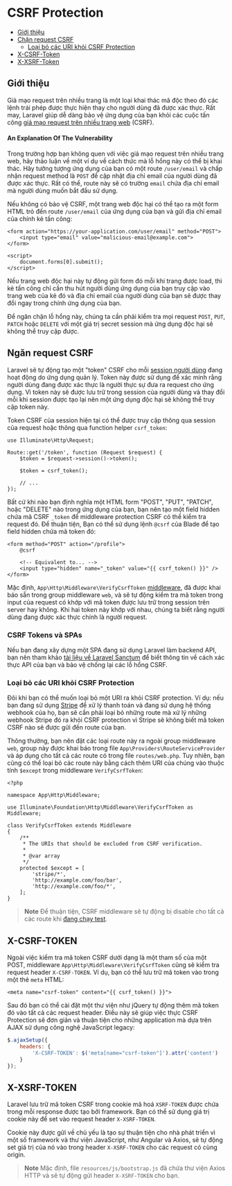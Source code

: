 # CSRF Protection

- [Giới thiệu](#csrf-introduction)
- [Chặn request CSRF](#preventing-csrf-requests)
    - [Loại bỏ các URI khỏi CSRF Protection](#csrf-excluding-uris)
- [X-CSRF-Token](#csrf-x-csrf-token)
- [X-XSRF-Token](#csrf-x-xsrf-token)

<a name="csrf-introduction"></a>
## Giới thiệu

Giả mạo request trên nhiều trang là một loại khai thác mã độc theo đó các lệnh trái phép được thực hiện thay cho người dùng đã được xác thực. Rất may, Laravel giúp dễ dàng bảo vệ ứng dụng của bạn khỏi các cuộc tấn công [giả mạo request trên nhiều trang web](https://en.wikipedia.org/wiki/Cross-site_request_forgery) (CSRF).

<a name="csrf-explanation"></a>
#### An Explanation Of The Vulnerability

Trong trường hợp bạn không quen với việc giả mạo request trên nhiều trang web, hãy thảo luận về một ví dụ về cách thức mà lỗ hổng này có thể bị khai thác. Hãy tưởng tượng ứng dụng của bạn có một route `/user/email` và chấp nhận request method là `POST` để cập nhật địa chỉ email của người dùng đã được xác thực. Rất có thể, route này sẽ có trường `email` chứa địa chỉ email mà người dùng muốn bắt đầu sử dụng.

Nếu không có bảo vệ CSRF, một trang web độc hại có thể tạo ra một form HTML trỏ đến route `/user/email` của ứng dụng của bạn và gửi địa chỉ email của chính kẻ tấn công:

```blade
<form action="https://your-application.com/user/email" method="POST">
    <input type="email" value="malicious-email@example.com">
</form>

<script>
    document.forms[0].submit();
</script>
```

 Nếu trang web độc hại này tự động gửi form đó mỗi khi trang được load, thì kẻ tấn công chỉ cần thu hút người dùng ứng dụng của bạn truy cập vào trang web của kẻ đó và địa chỉ email của người dùng của bạn sẽ được thay đổi ngay trong chính ứng dụng của bạn.

 Để ngăn chặn lỗ hổng này, chúng ta cần phải kiểm tra mọi request `POST`, `PUT`, `PATCH` hoặc `DELETE` với một giá trị secret session mà ứng dụng độc hại sẽ không thể truy cập được.

<a name="preventing-csrf-requests"></a>
## Ngăn request CSRF

Laravel sẽ tự động tạo một "token" CSRF cho mỗi [session người dùng](/docs/{{version}}/session) đang hoạt động do ứng dụng quản lý. Token này được sử dụng để xác minh rằng người dùng đang được xác thực là người thực sự đưa ra request cho ứng dụng. Vì token này sẽ được lưu trữ trong session của người dùng và thay đổi mỗi khi session được tạo lại nên một ứng dụng độc hại sẽ không thể truy cập token này.

Token CSRF của session hiện tại có thể được truy cập thông qua session của request hoặc thông qua function helper `csrf_token`:

    use Illuminate\Http\Request;

    Route::get('/token', function (Request $request) {
        $token = $request->session()->token();

        $token = csrf_token();

        // ...
    });

Bất cứ khi nào bạn định nghĩa một HTML form "POST", "PUT", "PATCH", hoặc "DELETE" nào trong ứng dụng của bạn, bạn nên tạo một field hidden chứa mã CSRF `_token` để middleware protection CSRF có thể kiểm tra request đó. Để thuận tiện, Bạn có thể sử dụng lệnh `@csrf` của Blade để tạo field hidden chứa mã token đó:

```blade
<form method="POST" action="/profile">
    @csrf

    <!-- Equivalent to... -->
    <input type="hidden" name="_token" value="{{ csrf_token() }}" />
</form>
```

Mặc định, `App\Http\Middleware\VerifyCsrfToken` [middleware](/docs/{{version}}/middleware), đã được khai báo sẵn trong group middleware `web`, và sẽ tự động kiểm tra mã token trong input của request có khớp với mã token được lưu trữ trong session trên server hay không. Khi hai token này khớp với nhau, chúng ta biết rằng người dùng đang được xác thực chính là người request.

<a name="csrf-tokens-and-spas"></a>
### CSRF Tokens và SPAs

Nếu bạn đang xây dựng một SPA đang sử dụng Laravel làm backend API, bạn nên tham khảo [tài liệu về Laravel Sanctum](/docs/{{version}}/sanctum) để biết thông tin về cách xác thực API của bạn và bảo vệ chống lại các lỗ hổng CSRF.

<a name="csrf-excluding-uris"></a>
### Loại bỏ các URI khỏi CSRF Protection

Đôi khi bạn có thể muốn loại bỏ một URI ra khỏi CSRF protection. Ví dụ: nếu bạn đang sử dụng [Stripe](https://stripe.com) để xử lý thanh toán và đang sử dụng hệ thống webhook của họ, bạn sẽ cần phải loại bỏ những route mà xử lý những webhook Stripe đó ra khỏi CSRF protection vì Stripe sẽ không biết mã token CSRF nào sẽ được gửi đến route của bạn.

Thông thường, bạn nên đặt các loại route này ra ngoài group middleware `web`, group này được khai báo trong file `App\Providers\RouteServiceProvider` và áp dụng cho tất cả các route có trong file `routes/web.php`. Tuy nhiên, bạn cũng có thể loại bỏ các route này bằng cách thêm URI của chúng vào thuộc tính `$except` trong middleware `VerifyCsrfToken`:

    <?php

    namespace App\Http\Middleware;

    use Illuminate\Foundation\Http\Middleware\VerifyCsrfToken as Middleware;

    class VerifyCsrfToken extends Middleware
    {
        /**
         * The URIs that should be excluded from CSRF verification.
         *
         * @var array
         */
        protected $except = [
            'stripe/*',
            'http://example.com/foo/bar',
            'http://example.com/foo/*',
        ];
    }

> **Note**
> Để thuận tiện, CSRF middleware sẽ tự động bị disable cho tất cả các route khi [đang chạy test](/docs/{{version}}/testing).

<a name="csrf-x-csrf-token"></a>
## X-CSRF-TOKEN

Ngoài việc kiểm tra mã token CSRF dưới dạng là một tham số của một POST, middleware `App\Http\Middleware\VerifyCsrfToken` cũng sẽ kiểm tra request header `X-CSRF-TOKEN`. Ví dụ, bạn có thể lưu trữ mã token vào trong một thẻ `meta` HTML:

```blade
<meta name="csrf-token" content="{{ csrf_token() }}">
```

Sau đó bạn có thể cài đặt một thư viện như jQuery tự động thêm mã token đó vào tất cả các request header. Điều này sẽ giúp việc thực CSRF Protection sẽ đơn giản và thuận tiện cho những application mà dựa trên AJAX sử dụng công nghệ JavaScript legacy:

```js
$.ajaxSetup({
    headers: {
        'X-CSRF-TOKEN': $('meta[name="csrf-token"]').attr('content')
    }
});
```

<a name="csrf-x-xsrf-token"></a>
## X-XSRF-TOKEN

Laravel lưu trữ mã token CSRF trong cookie mã hoá `XSRF-TOKEN` được chứa trong mỗi response được tạo bởi framework. Bạn có thể sử dụng giá trị cookie này để set vào request header `X-XSRF-TOKEN`.

Cookie này được gửi về chủ yếu là tạo sự thuận tiện cho nhà phát triển vì một số framework và thư viện JavaScript, như Angular và Axios, sẽ tự động set giá trị của nó vào trong header `X-XSRF-TOKEN` cho các request có cùng origin.

> **Note**
> Mặc định, file `resources/js/bootstrap.js` đã chứa thư viện Axios HTTP và sẽ tự động gửi header `X-XSRF-TOKEN` cho bạn.
